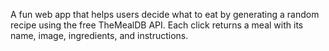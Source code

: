 A fun web app that helps users decide what to eat by generating a random recipe using the free TheMealDB API. Each click returns a meal with its name, image, ingredients, and instructions.
